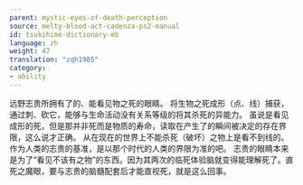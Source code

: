 ```yaml
---
parent: mystic-eyes-of-death-perception
source: melty-blood-act-cadenza-ps2-manual
id: tsukihime-dictionary-mb
language: zh
weight: 47
translation: "zqh1985"
category:
- ability
---
```


远野志贵所拥有了的、能看见物之死的眼睛。
将生物之死成形（点、线）捕获，通过刺、砍它，能够与生命活动没有关系等级的将其杀死的异能力。
虽说是看见成形的死，但是那并非死而是物质的寿命，读取在产生了的瞬间被决定的存在界限，这么说才正确。
从在现在的世界上不能杀死（破坏）之物上是看不到线的。作为人类的志贵的基准，是以那个时代的人类的界限为准的吧。
志贵的眼睛本来是为了“看见不该有之物”的东西。因为其两次的临死体验脑就变得能理解死了。直死之魔眼，要与志贵的脑髓配套后才能直视死，就是这么回事。
